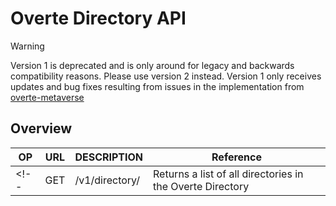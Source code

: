 # Overte Directory API

> [!WARNING]  
> Version 1 is deprecated and is only around for legacy and backwards compatibility reasons. Please use version 2 instead. Version 1 only receives updates and bug fixes resulting from issues in the implementation from [overte-metaverse](https://github.com/overte-org/overte-metaverse)

## Overview
| OP     | URL | DESCRIPTION | Reference |
| ------- | ------ | ----------- | ----- |
<!-- | GET    | /v1/directory/ | Returns a list of all directories in the Overte Directory | -->